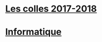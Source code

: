 ---
---

# [Les colles 2017-2018](prog_2017/programmes.md)

# [Informatique](Informatique/menu_info.md)
